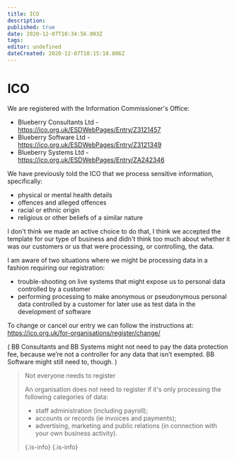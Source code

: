```yaml
---
title: ICO
description: 
published: true
date: 2020-12-07T10:34:56.003Z
tags: 
editor: undefined
dateCreated: 2020-12-07T10:15:18.806Z
---
```


# ICO

We are registered with the Information Commissioner's Office:

- Blueberry Consultants Ltd - https://ico.org.uk/ESDWebPages/Entry/Z3121457
- Blueberry Software Ltd - https://ico.org.uk/ESDWebPages/Entry/Z3121349
- Blueberry Systems Ltd - https://ico.org.uk/ESDWebPages/Entry/ZA242346

We have previously told the ICO that we process sensitive information, specifically:

- physical or mental health details
- offences and alleged offences
- racial or ethnic origin
- religious or other beliefs of a similar nature

I don't think we made an active choice to do that, I think we accepted the template for our type of business and didn't think too much about whether it was our customers or us that were processing, or controlling, the data. 

I am aware of two situations where we might be processing data in a fashion requiring our registration:

- trouble-shooting on live systems that might expose us to personal data controlled by a customer
- performing processing to make anonymous or pseudonymous personal data controlled by a customer for later use as test data in the development of software

To change or cancel our entry we can follow the instructions at: https://ico.org.uk/for-organisations/register/change/ 

( BB Consultants and BB Systems might not need to pay the data protection fee, because we’re not a controller for any data that isn’t exempted. BB Software might still need to, though. )



> Not everyone needs to register
>  
> An organisation does not need to register if it's only processing the following categories of data:
>  
>  - staff administration (including payroll);
>  - accounts or records (ie invoices and payments);
>  - advertising, marketing and public relations (in connection with your own business activity). 
> 
> {.is-info}
{.is-info}




